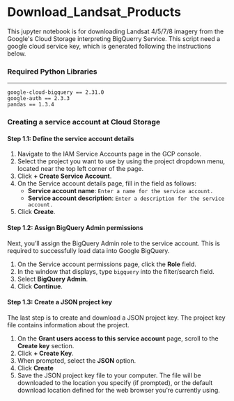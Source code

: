 # Download_Landsat_Products
This jupyter notebook is for downloading Landsat 4/5/7/8 imagery from the Google's Cloud Storage interpreting BigQuerry Service. This script need a google cloud service key, which is generated following the instructions below. 

### Required Python Libraries
------------------------------------------------

```
google-cloud-bigquery == 2.31.0
google-auth == 2.3.3
pandas == 1.3.4
```

### Creating a service account at Cloud Storage
#### Step 1.1: Define the service account details
1. Navigate to the IAM Service Accounts page in the GCP console.
2. Select the project you want to use by using the project dropdown menu, located near the top left corner of the page.
3. Click <b>+ Create Service Account</b>. 
4. On the Service account details page, fill in the field as follows:
    - <b>Service account name</b>: `Enter a name for the service account.` 
    - <b>Service account description</b>: `Enter a description for the service account.`
5. Click <b>Create</b>.

#### Step 1.2: Assign BigQuery Admin permissions
Next, you’ll assign the BigQuery Admin role to the service account. This is required to successfully load data into Google BigQuery.
1. On the Service account permissions page, click the <b>Role</b> field.
2. In the window that displays, type `bigquery` into the filter/search field.
3. Select <b>BigQuery Admin</b>.
4. Click <b>Continue</b>.

#### Step 1.3: Create a JSON project key
The last step is to create and download a JSON project key. The project key file contains information about the project.
1. On the <b>Grant users access to this service account</b> page, scroll to the <b>Create key</b> section.
2. Click <b>+ Create Key</b>.
3. When prompted, select the <b>JSON</b> option.
4. Click <b>Create</b>
5. Save the JSON project key file to your computer. The file will be downloaded to the location you specify (if prompted), or the default download location defined for the web browser you’re currently using.
